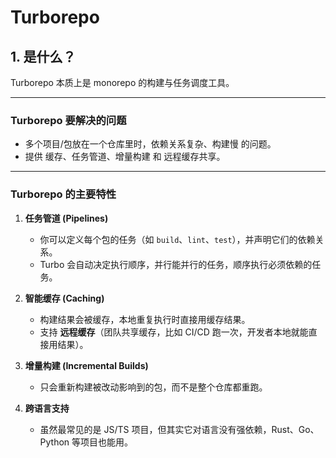 # Turborepo

## 1. 是什么？

Turborepo 本质上是 monorepo 的构建与任务调度工具。

---

### Turborepo 要解决的问题

* 多个项目/包放在一个仓库里时，依赖关系复杂、构建慢 的问题。
* 提供 缓存、任务管道、增量构建 和 远程缓存共享。

---

### Turborepo 的主要特性

1. **任务管道 (Pipelines)**

   * 你可以定义每个包的任务（如 `build`、`lint`、`test`），并声明它们的依赖关系。
   * Turbo 会自动决定执行顺序，并行能并行的任务，顺序执行必须依赖的任务。

2. **智能缓存 (Caching)**

   * 构建结果会被缓存，本地重复执行时直接用缓存结果。
   * 支持 **远程缓存**（团队共享缓存，比如 CI/CD 跑一次，开发者本地就能直接用结果）。

3. **增量构建 (Incremental Builds)**

   * 只会重新构建被改动影响到的包，而不是整个仓库都重跑。

4. **跨语言支持**

   * 虽然最常见的是 JS/TS 项目，但其实它对语言没有强依赖，Rust、Go、Python 等项目也能用。
